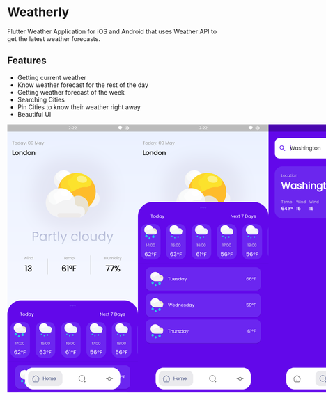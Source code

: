 # Weatherly

Flutter Weather Application for iOS and Android that uses Weather API to get the latest weather forecasts.

## Features
  * Getting current weather
  * Know weather forecast for the rest of the day
  * Getting weather forecast of the week
  * Searching Cities
  * Pin Cities to know their weather right away 
  * Beautiful UI

<div style="display:flex; justify-content: space-between;">
  <img src="assets/weatherly_screenshot1.png" alt="Weatherly Screenshot 1" width="300" />
  <img src="assets/weatherly_screenshot2.png" alt="Weatherly Screenshot 2" width="300" />
  <img src="assets/weatherly_screenshot3.png" alt="Weatherly Screenshot 3" width="300" />
 <img src="assets/weatherly_screenshot4.png" alt="Weatherly Screenshot 3" width="300" />
</div>
